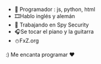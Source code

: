 - :robot: Programador : js, python, html
- 🎞️Hablo inglés y alemán
- :beginner: Trabajando en Spy Security
- :headphones:Se tocar el piano y la guitarra
- ⛄FxZ.org

:) Me encanta programar :heart:
